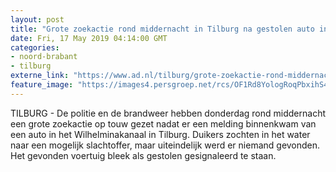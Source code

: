 ```yaml
---
layout: post
title: "Grote zoekactie rond middernacht in Tilburg na gestolen auto in water"
date: Fri, 17 May 2019 04:14:00 GMT
categories: 
- noord-brabant 
- tilburg 
externe_link: "https://www.ad.nl/tilburg/grote-zoekactie-rond-middernacht-in-tilburg-na-gestolen-auto-in-water~af38465a/"
feature_image: "https://images4.persgroep.net/rcs/OF1Rd8YologRoqPbxihS4jZHXec/diocontent/148578072/_fitwidth/400/?appId=21791a8992982cd8da851550a453bd7f&quality=0.7"
---
```


TILBURG - De politie en de brandweer hebben donderdag rond middernacht een grote zoekactie op touw gezet nadat er een melding binnenkwam van een auto in het Wilhelminakanaal in Tilburg. Duikers zochten in het water naar een mogelijk slachtoffer, maar uiteindelijk werd er niemand gevonden. Het gevonden voertuig bleek als gestolen gesignaleerd te staan.
